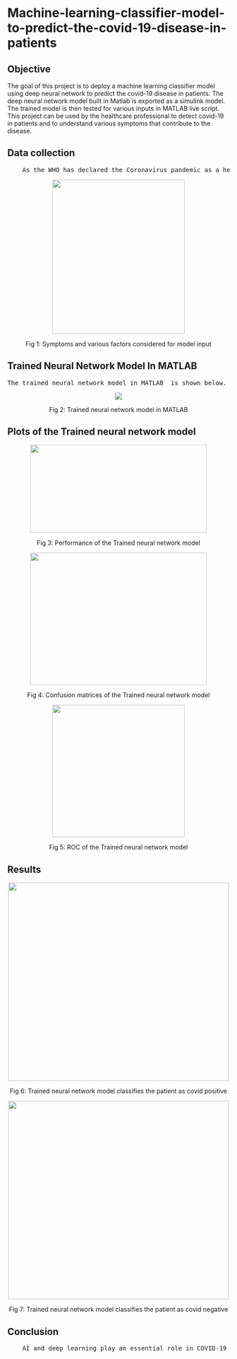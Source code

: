 <h1>Machine-learning-classifier-model-to-predict-the-covid-19-disease-in-patients</h1>
<h2>Objective</h2>
The goal of this project is to deploy a machine learning classifier model using deep neural network to predict the covid-19 disease in patients. The deep neural network model built in Matlab is exported as a simulink model. The trained model is then tested for various inputs in MATLAB live script. This project can be used by the healthcare professional to detect covid-19 in patients and to understand various symptoms that contribute to the disease.

   
<h2>Data collection</h2>
<pre>    As the WHO has declared the Coronavirus pandemic as a health emergency, researchers have been provided open access to data related to the epidemic. The dataset was collected from kaggle.com and it has 5434 × 21 rows of columns. This dataset contains 20 input variables which are the symptoms in the prediction of covid-19, as well as one target class attribute that defines if covid-19 is found or not.</pre>
<p align="center">
  <img  src="https://user-images.githubusercontent.com/109975786/209524605-734023f7-3c2f-486e-8af5-e88a7fcda9ee.JPG" width="300" height="350"></p>
<p align="center">Fig 1: Symptoms and various factors considered for model input</p>
</p>

<h2>Trained Neural Network Model In MATLAB</h2>
<pre>The trained neural network model in MATLAB  is shown below.</pre>
<p align="center"><img  src="https://user-images.githubusercontent.com/109975786/209524725-f38fb066-6f21-4be8-bda2-54e523cf7a64.png" ></p>
  <p align="center">Fig 2: Trained neural network model in MATLAB</p>

  
 <h2>Plots of the Trained neural network model</h2> 
 <p align="center">
  
  <img  src="https://user-images.githubusercontent.com/109975786/209524851-4913fb78-c0d7-4ed4-a7af-0c95b715a750.png" width="400" height="200">
  
<p align="center">Fig 3: Performance of the Trained neural network model </p>
  </p>
  
   <p align="center">
  <img  src="https://user-images.githubusercontent.com/109975786/209524964-2eb9f74f-2004-48b4-88d1-3eeac654d55f.png" width="400" height="300">
  
<p align="center">Fig 4: Confusion matrices of the Trained neural network model</p> 
  </p>
   <p align="center">
  <img  src="https://user-images.githubusercontent.com/109975786/209525058-8d4ae561-dac1-42a6-9340-574c1086c191.png" width="300" height="300">
  
  
<p align="center">Fig 5: ROC of the Trained neural network model </p>
  </p>
 <h2>Results</h2>
<p align="center">
  <img  src="https://user-images.githubusercontent.com/109975786/209525994-0d59cb5f-df50-4ab4-8383-97ed7845dacf.png" width="500" height="450">
  
<p align="center">Fig 6: Trained neural network model classifies the patient as covid positive</p>
  </p>
  <p align="center">
  <img  src="https://user-images.githubusercontent.com/109975786/209526130-54da2fa3-7f82-4948-ad59-9e0f7e2e027d.png" width="500" height="450">
  
<p align="center">Fig 7: Trained neural network model classifies the patient as covid negative</p>
  </p>
  <h2>Conclusion</h2>
 <pre>    AI and deep learning play an essential role in COVID-19 cases identification and classification using computer-aided applications, which achieves excellentand accurate results for identifying COVID-19 cases based on known symptoms</pre>
